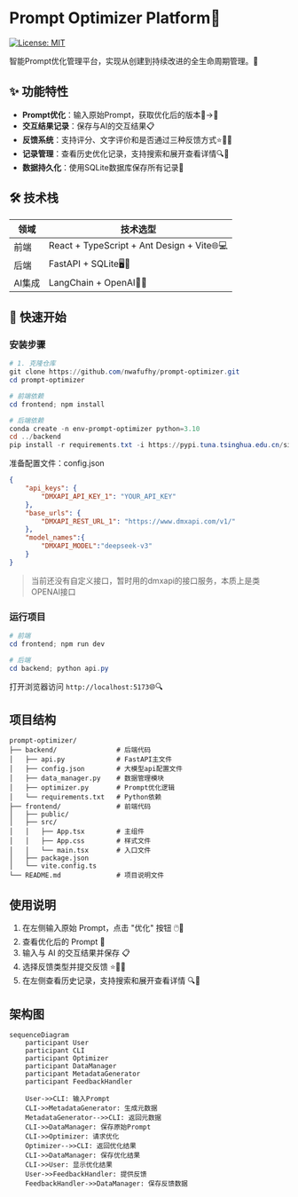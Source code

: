 # Prompt Optimizer Platform🚀

[![License: MIT](https://img.shields.io/badge/License-MIT-blue.svg)](https://opensource.org/licenses/MIT)

智能Prompt优化管理平台，实现从创建到持续改进的全生命周期管理。🌟

## ✨ 功能特性

- **Prompt优化**：输入原始Prompt，获取优化后的版本📝→📝
- **交互结果记录**：保存与AI的交互结果📋
- **反馈系统**：支持评分、文字评价和是否通过三种反馈方式⭐📝✅
- **记录管理**：查看历史优化记录，支持搜索和展开查看详情🔍📜
- **数据持久化**：使用SQLite数据库保存所有记录💾

## 🛠️ 技术栈
| 领域   | 技术选型                                   |
| ---- | -------------------------------------- |
| 前端   | React + TypeScript + Ant Design + Vite🌐💻 |
| 后端   | FastAPI + SQLite🖥️💾                       |
| AI集成 | LangChain + OpenAI🤖🧠                     |

## 🚀 快速开始

### 安装步骤

```powershell
# 1. 克隆仓库
git clone https://github.com/nwafufhy/prompt-optimizer.git
cd prompt-optimizer

# 前端依赖
cd frontend; npm install

# 后端依赖
conda create -n env-prompt-optimizer python=3.10
cd ../backend
pip install -r requirements.txt -i https://pypi.tuna.tsinghua.edu.cn/simple
```
准备配置文件：config.json
```json
{
    "api_keys": {
        "DMXAPI_API_KEY_1": "YOUR_API_KEY"
    },
    "base_urls": {
        "DMXAPI_REST_URL_1": "https://www.dmxapi.com/v1/"
    },
    "model_names":{
        "DMXAPI_MODEL":"deepseek-v3"
    }
}
```
>当前还没有自定义接口，暂时用的dmxapi的接口服务，本质上是类OPENAI接口
### 运行项目

```powershell
# 前端
cd frontend; npm run dev

# 后端
cd backend; python api.py
```
打开浏览器访问 `http://localhost:5173`🌐🔍
## 项目结构

```
prompt-optimizer/
├── backend/               # 后端代码
│   ├── api.py             # FastAPI主文件
│	├── config.json        # 大模型api配置文件
│   ├── data_manager.py    # 数据管理模块
│   ├── optimizer.py       # Prompt优化逻辑
│   └── requirements.txt   # Python依赖
├── frontend/              # 前端代码
│   ├── public/
│   ├── src/
│   │   ├── App.tsx        # 主组件
│   │   ├── App.css        # 样式文件
│   │   └── main.tsx       # 入口文件
│   ├── package.json
│   └── vite.config.ts
└── README.md              # 项目说明文件
```
## 使用说明

1. 在左侧输入原始 Prompt，点击 "优化" 按钮 🖱️📝
2. 查看优化后的 Prompt 📝
3. 输入与 AI 的交互结果并保存 📋
4. 选择反馈类型并提交反馈 ⭐📝✅
5. 在左侧查看历史记录，支持搜索和展开查看详情 🔍📜

## 架构图
```mermaid
sequenceDiagram
    participant User
    participant CLI
    participant Optimizer
    participant DataManager
    participant MetadataGenerator
    participant FeedbackHandler

    User->>CLI: 输入Prompt
    CLI->>MetadataGenerator: 生成元数据
    MetadataGenerator-->>CLI: 返回元数据
    CLI->>DataManager: 保存原始Prompt
    CLI->>Optimizer: 请求优化
    Optimizer-->>CLI: 返回优化结果
    CLI->>DataManager: 保存优化结果
    CLI->>User: 显示优化结果
    User->>FeedbackHandler: 提供反馈
    FeedbackHandler->>DataManager: 保存反馈数据
```

